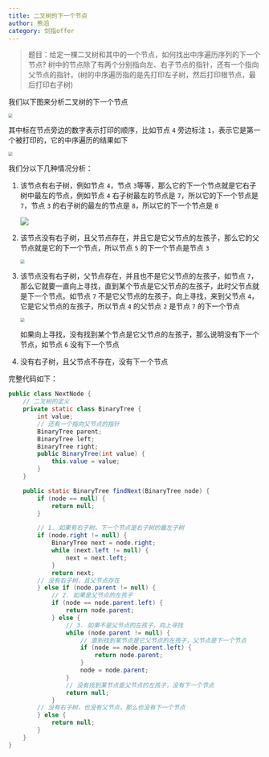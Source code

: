 ```yaml
---
title: 二叉树的下一个节点
author: 熊滔
category: 剑指offer
---
```


> 题目：给定一棵二叉树和其中的一个节点，如何找出中序遍历序列的下一个节点? 树中的节点除了有两个分别指向左、右子节点的指针，还有一个指向父节点的指针。(树的中序遍历指的是先打印左子树，然后打印根节点，最后打印右子树)

我们以下图来分析二叉树的下一个节点

<img src="https://gitee.com/lastknightcoder/blogimage/raw/master/img/20200602192821.png" style="zoom:50%;" />

其中标在节点旁边的数字表示打印的顺序，比如节点 `4` 旁边标注 `1`，表示它是第一个被打印的，它的中序遍历的结果如下

<img src="https://gitee.com/lastknightcoder/blogimage/raw/master/img/20200602192943.png" style="zoom:50%;" />

我们分以下几种情况分析：

1. 该节点有右子树，例如节点 `4`，节点 `3`等等，那么它的下一个节点就是它右子树中最左的节点，例如节点 `4` 右子树最左的节点是 `7`，所以它的下一个节点是 `7`，节点 `3` 的右子树的最左的节点是 `8`，所以它的下一个节点是 `8`

   <img src="https://gitee.com/lastknightcoder/blogimage/raw/master/img/20200602194252.png" />

2. 该节点没有右子树，且父节点存在，并且它是它父节点的左孩子，那么它的父节点就是它的下一个节点，所以节点 `5` 的下一个节点是节点 `3`

   <img src="https://gitee.com/lastknightcoder/blogimage/raw/master/img/20200602194633.png" style="zoom:50%;" />

3. 该节点没有右子树，父节点存在，并且也不是它父节点的左孩子，如节点 `7`，那么它就要一直向上寻找，直到某个节点是它父节点的左孩子，此时父节点就是下一个节点。如节点 `7` 不是它父节点的左孩子，向上寻找，来到父节点 `4`，它是它父节点的左孩子，所以节点 `4` 的父节点 `2` 是节点 `7` 的下一个节点

    <img src="https://gitee.com/lastknightcoder/blogimage/raw/master/img/20200602195125.png" style="zoom:50%;" />


   如果向上寻找，没有找到某个节点是它父节点的左孩子，那么说明没有下一个节点，如节点 `6` 没有下一个节点

4. 没有右子树，且父节点不存在，没有下一个节点

完整代码如下：

```java
public class NextNode {
    // 二叉树的定义
    private static class BinaryTree {
        int value;
        // 还有一个指向父节点的指针
        BinaryTree parent;
        BinaryTree left;
        BinaryTree right;
        public BinaryTree(int value) {
            this.value = value;
        }
    }

    public static BinaryTree findNext(BinaryTree node) {
        if (node == null) {
            return null;
        }

        // 1. 如果有右子树，下一个节点是右子树的最左子树
        if (node.right != null) {
            BinaryTree next = node.right;
            while (next.left != null) {
                next = next.left;
            }
            return next;
        // 没有右子树，且父节点存在
        } else if (node.parent != null) {
            // 2. 如果是父节点的左孩子
            if (node == node.parent.left) {
                return node.parent;
            } else {
                // 3. 如果不是父节点的左孩子，向上寻找
                while (node.parent != null) {
                    // 直到找到某节点是它父节点的左孩子，父节点是下一个节点
                    if (node == node.parent.left) {
                        return node.parent;
                    }
                    node = node.parent;
                }
                // 没有找到某节点是父节点的左孩子，没有下一个节点
                return null;
            }
        // 没有右子树，也没有父节点，那么也没有下一个节点
        } else {
            return null;
        }
    }
}
```

<Disqus />